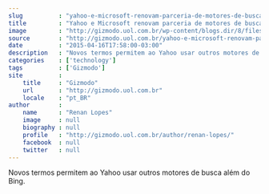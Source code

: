 ```yaml
---
slug          : "yahoo-e-microsoft-renovam-parceria-de-motores-de-busca-com-algumas-alteracoes"
title         : "Yahoo e Microsoft renovam parceria de motores de busca com algumas alterações"
image         : "http://gizmodo.uol.com.br/wp-content/blogs.dir/8/files/2013/09/yahoo2.png"
source        : "http://gizmodo.uol.com.br/yahoo-e-microsoft-renovam-parceria-de-motores-de-busca-com-modificacoes/"
date          : "2015-04-16T17:58:00-03:00"
description   : "Novos termos permitem ao Yahoo usar outros motores de busca além do Bing."
categories    : ['technology']
tags          : ['Gizmodo']
site          :
    title     : "Gizmodo"
    url       : "http://gizmodo.uol.com.br"
    locale    : "pt_BR"
author        :
    name      : "Renan Lopes"
    image     : null
    biography : null
    profile   : "http://gizmodo.uol.com.br/author/renan-lopes/"
    facebook  : null
    twitter   : null
---
```


Novos termos permitem ao Yahoo usar outros motores de busca além do Bing.
